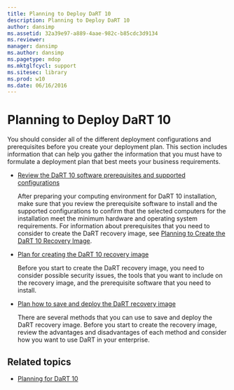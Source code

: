 ```yaml
---
title: Planning to Deploy DaRT 10
description: Planning to Deploy DaRT 10
author: dansimp
ms.assetid: 32a39e97-a889-4aae-982c-b85cdc3d9134
ms.reviewer: 
manager: dansimp
ms.author: dansimp
ms.pagetype: mdop
ms.mktglfcycl: support
ms.sitesec: library
ms.prod: w10
ms.date: 06/16/2016
---
```


# Planning to Deploy DaRT 10

You should consider all of the different deployment configurations and prerequisites before you create your deployment plan. This section includes information that can help you gather the information that you must have to formulate a deployment plan that best meets your business requirements.

- [Review the DaRT 10 software prerequisites and supported configurations](dart-10-supported-configurations.md)

    After preparing your computing environment for DaRT 10 installation, make sure that you review the prerequisite software to install and the supported configurations to confirm that the selected computers for the installation meet the minimum hardware and operating system requirements. For information about prerequisites that you need to consider to create the DaRT recovery image, see [Planning to Create the DaRT 10 Recovery Image](planning-to-create-the-dart-10-recovery-image.md).

- [Plan for creating the DaRT 10 recovery image](planning-to-create-the-dart-10-recovery-image.md)

    Before you start to create the DaRT recovery image, you need to consider possible security issues, the tools that you want to include on the recovery image, and the prerequisite software that you need to install.

- [Plan how to save and deploy the DaRT recovery image](planning-how-to-save-and-deploy-the-dart-10-recovery-image.md)

    There are several methods that you can use to save and deploy the DaRT recovery image. Before you start to create the recovery image, review the advantages and disadvantages of each method and consider how you want to use DaRT in your enterprise.

## Related topics

- [Planning for DaRT 10](planning-for-dart-10.md)
